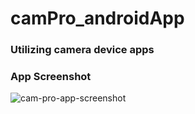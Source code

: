 # camPro_androidApp

### Utilizing camera device apps

### App Screenshot
![cam-pro-app-screenshot](https://user-images.githubusercontent.com/32861143/52124709-afcff900-265c-11e9-9a7b-ce85791e642b.png)

